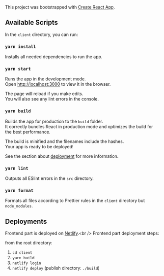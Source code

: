 This project was bootstrapped with [Create React App](https://github.com/facebook/create-react-app).

## Available Scripts

In the `client` directory, you can run:

### `yarn install`

Installs all needed dependencies to run the app.

### `yarn start`

Runs the app in the development mode.<br />
Open [http://localhost:3000](http://localhost:3000) to view it in the browser.

The page will reload if you make edits.<br />
You will also see any lint errors in the console.

### `yarn build`

Builds the app for production to the `build` folder.<br />
It correctly bundles React in production mode and optimizes the build for the best performance.

The build is minified and the filenames include the hashes.<br />
Your app is ready to be deployed!

See the section about [deployment](https://facebook.github.io/create-react-app/docs/deployment) for more information.

### `yarn lint`

Outputs all ESlint errors in the `src` directory.

### `yarn format`

Formats all files according to Prettier rules in the `client` directory but `node_modules`.


## Deployments

Frontend part is deployed on [Netlify](https://www.netlify.com/").<br />
Frontend part deployment steps:

from the root directory:

1. `cd client`
2. `yarn build`
3. `netlify login`
4. `netlify deploy` (publish directory: `./build`)
